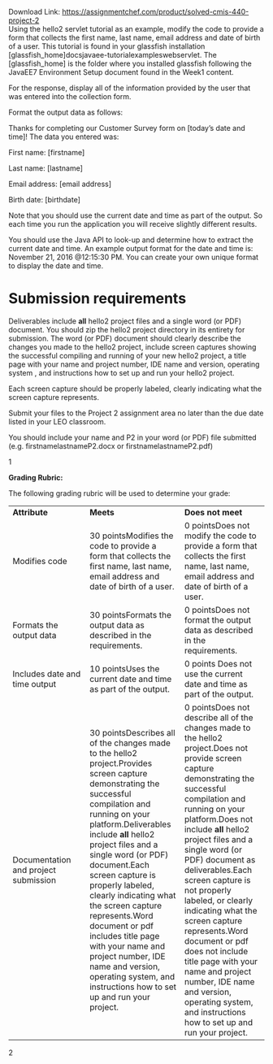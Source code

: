 Download Link: https://assignmentchef.com/product/solved-cmis-440-project-2
<br>
Using the hello2 servlet tutorial as an example, modify the code to provide a form that collects the first name, last name, email address and date of birth of a user. This tutorial is found in your glassfish installation [glassfish_home]docsjavaee-tutorialexampleswebservlet. The [glassfish_home] is the folder where you installed glassfish following the JavaEE7 Environment Setup document found in the Week1 content.

For the response, display all of the information provided by the user that was entered into the collection form.

Format the output data as follows:

Thanks for completing our Customer Survey form on [today’s date and time]! The data you entered was:

First name: [firstname]

Last name: [lastname]

Email address: [email address]

Birth date: [birthdate]

Note that you should use the current date and time as part of the output. So each time you run the application you will receive slightly different results.

You should use the Java API to look-up and determine how to extract the current date and time. An example output format for the date and time is: November 21, 2016 @12:15:30 PM. You can create your own unique format to display the date and time.

<strong> </strong>

<h1>Submission requirements</h1>

Deliverables include <strong>all</strong> hello2 project files and a single word (or PDF) document. You should zip the hello2 project directory in its entirety for submission. The word (or PDF) document should clearly describe the changes you made to the hello2 project, include screen captures showing the successful compiling and running of your new hello2 project, a title page with your name and project number, IDE name and version, operating system , and instructions how to set up and run your  hello2 project.

Each screen capture should be properly labeled, clearly indicating what the screen capture represents.

Submit your files to the Project 2 assignment area no later than the due date listed in your LEO classroom.

You should include your name and P2 in your word (or PDF) file submitted (e.g. firstnamelastnameP2.docx or firstnamelastnameP2.pdf)

<strong> </strong>

<strong> </strong>

<strong> </strong>

<strong> </strong>

1




<strong>Grading Rubric: </strong>

The following grading rubric will be used to determine your grade:

<table width="623">

 <tbody>

  <tr>

   <td width="208"><strong>Attribute </strong></td>

   <td width="208"><strong>Meets </strong></td>

   <td width="208"><strong>Does not meet </strong></td>

  </tr>

  <tr>

   <td width="208">Modifies code</td>

   <td width="208">30 pointsModifies the code to provide a form that collects the first name, last name, email address and date of birth of a user.</td>

   <td width="208">0 pointsDoes not modify the code to provide a form that collects the first name, last name, email address and date of birth of a user.</td>

  </tr>

  <tr>

   <td width="208">Formats the output data</td>

   <td width="208">30 pointsFormats the output data as described in the requirements.</td>

   <td width="208">0 pointsDoes not format the output data as described in the requirements.</td>

  </tr>

  <tr>

   <td width="208">Includes date and time output</td>

   <td width="208">10 pointsUses the current date and time as part of the output.</td>

   <td width="208">0 points Does not use the current date and time as part of the output.</td>

  </tr>

  <tr>

   <td width="208">Documentation and project submission</td>

   <td width="208">30 pointsDescribes all of the changes made to the hello2 project.Provides screen capture demonstrating the successful compilation and running on your platform.Deliverables include <strong>all</strong> hello2 project files and a single word (or PDF) document.Each screen capture is properly labeled, clearly indicating what the screen capture represents.Word document or pdf includes title page with your name and project number, IDE name and version, operating system, and instructions how to set up and run your project.</td>

   <td width="208">0 pointsDoes not describe all of the changes made to the hello2 project.Does not provide screen capture demonstrating the successful compilation and running on your platform.Does not include <strong>all</strong> hello2 project files and a single word (or PDF) document as deliverables.Each screen capture is not properly labeled, or clearly indicating what the screen capture represents.Word document or pdf does not include title page with your name and project number, IDE name and version, operating system, and instructions how to set up and run your project.</td>

  </tr>

 </tbody>

</table>




2


